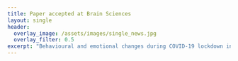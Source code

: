 ```yaml
---
title: Paper accepted at Brain Sciences 
layout: single
header:
  overlay_image: /assets/images/single_news.jpg
  overlay_filter: 0.5
excerpt: "Behavioural and emotional changes during COVID-19 lockdown in an Italian paediatric population with neurologic and psychiatric disorders"
---
```

